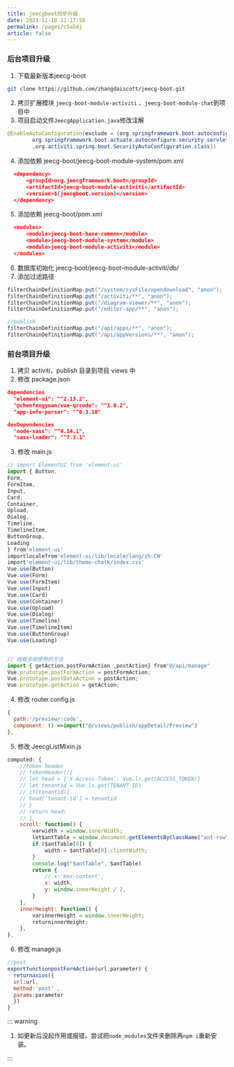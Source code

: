 ```yaml
---
title: jeecgboot同步升级
date: 2021-11-10 11:17:58
permalink: /pages/c5a54j
article: false
---
```

### 后台项目升级
1. 下载最新版本jeecg-boot
```bash
git clone https://github.com/zhangdaiscott/jeecg-boot.git
````

2. 拷贝扩展模块 `jeecg-boot-module-activiti` 、`jeecg-boot-module-chat`到项目中
3. 项目启动文件`JeecgApplication.java`修改注解

```java
@EnableAutoConfiguration(exclude = {org.springframework.boot.autoconfigure.security.servlet.SecurityAutoConfiguration.class,
        org.springframework.boot.actuate.autoconfigure.security.servlet.ManagementWebSecurityAutoConfiguration.class
        ,org.activiti.spring.boot.SecurityAutoConfiguration.class})
```

4. 添加依赖 jeecg-boot/jeecg-boot-module-system/pom.xml

```json
  <dependency>
      <groupId>org.jeecgframework.boot</groupId>
      <artifactId>jeecg-boot-module-activiti</artifactId>
      <version>${jeecgboot.version}</version>
  </dependency>
```

5. 添加依赖 jeecg-boot/pom.xml

```json
  <modules>
      <module>jeecg-boot-base-common</module>
      <module>jeecg-boot-module-system</module>
      <module>jeecg-boot-module-activiti</module>
  </modules>
```

6. 数据库初始化 jeecg-boot/jeecg-boot-module-activiti/db/
7. 添加过滤路径

```java
filterChainDefinitionMap.put("/system/sysFile/opendownload", "anon");
filterChainDefinitionMap.put("/activiti/**", "anon");
filterChainDefinitionMap.put("/diagram-viewer/**", "anon");
filterChainDefinitionMap.put("/editor-app/**", "anon");

//publish
filterChainDefinitionMap.put("/api/apps/**", "anon");
filterChainDefinitionMap.put("/api/appVersions/**", "anon");
```

### 前台项目升级

1. 拷贝 activiti，publish 目录到项目 views 中
2. 修改 package.json

```json
dependencies
  "element-ui": "^2.13.2",
  "@chenfengyuan/vue-qrcode": "^1.0.2",
  "app-info-parser": "^0.3.10"

devDependencies
  "node-sass": "^4.14.1",
  "sass-loader": "^7.3.1"
```

3. 修改 main.js

```js
// import ElementUI from 'element-ui'
import { Button,
Form,
FormItem,
Input,
Card,
Container,
Upload,
Dialog,
Timeline,
TimelineItem,
ButtonGroup,
Loading
} from'element-ui'
importlocalefrom'element-ui/lib/locale/lang/zh-CN'
import'element-ui/lib/theme-chalk/index.css'
Vue.use(Button)
Vue.use(Form)
Vue.use(FormItem)
Vue.use(Input)
Vue.use(Card)
Vue.use(Container)
Vue.use(Upload)
Vue.use(Dialog)
Vue.use(Timeline)
Vue.use(TimelineItem)
Vue.use(ButtonGroup)
Vue.use(Loading)


// 挂载全局使用的方法
import { getAction,postFormAction ,postAction} from"@/api/manage"
Vue.prototype.postFormAction = postFormAction;
Vue.prototype.postDataAction = postAction;
Vue.prototype.getAction = getAction;
```

4. 修改 router.config.js

```js
{
  path:'/preview/:code',
  component: () =>import("@/views/publish/appDetail/Preview")
},
```

5. 修改 JeecgListMixin.js

```js
computed: {
    //token header
    // tokenHeader(){
    // let head = {'X-Access-Token': Vue.ls.get(ACCESS_TOKEN)}
    // let tenantid = Vue.ls.get(TENANT_ID)
    // if(tenantid){
    // head['tenant-id'] = tenantid
    // }
    // return head;
    // },
    scroll: function() {
        varwidth = window.innerWidth;
        let$antTable = window.document.getElementsByClassName("ant-row");
        if ($antTable[0]) {
            width = $antTable[0].clientWidth;
        }
        console.log("$antTable", $antTable)
        return {
            // x:'max-content',
            x: width,
            y: window.innerHeight / 2,
        }
    },
    innerHeight: function() {
        varinnerHeight = window.innerHeight;
        returninnerHeight;
    },
},
```

6. 修改 manage.js

```js
//post
exportfunctionpostFormAction(url,parameter) {
  returnaxios({
  url:url,
  method:'post' ,
  params:parameter
  })
}
```

::: warning

1. 如更新后没起作用或报错，尝试把`node_modules`文件夹删除再`npm i`重新安装。

:::
